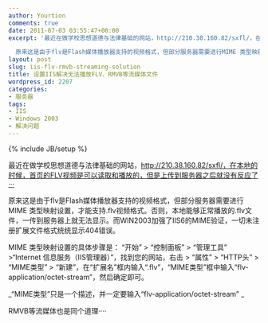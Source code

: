 ```yaml
---
author: Yourtion
comments: true
date: 2011-07-03 03:55:47+00:00
excerpt: '最近在做学校思想道德与法律基础的网站，http://210.38.160.82/sxfl/，在本地的时候，首页的FLV视频是可以读取和播放的，但是上传到服务器之后就没有反应了···

  原来这是由于flv是Flash媒体播放器支持的视频格式，但部分服务器需要进行MIME 类型映射设置，才能支持.flv视频格式。否则，本地能够正常播放的.flv文件，一传到服务器上就无法显示。而WIN2003加强了IIS6的MIME验证，一切未注册扩展文件格式统统显示404错误。'
layout: post
slug: iis-flv-rmvb-streaming-solution
title: 设置IIS解决无法播放FLV、RMVB等流媒体文件
wordpress_id: 2207
categories:
- 服务器
tags:
- IIS
- Windows 2003
- 解决问题
---
```

{% include JB/setup %}

最近在做学校思想道德与法律基础的网站，http://210.38.160.82/sxfl/，在本地的时候，首页的FLV视频是可以读取和播放的，但是上传到服务器之后就没有反应了···

原来这是由于flv是Flash媒体播放器支持的视频格式，但部分服务器需要进行MIME 类型映射设置，才能支持.flv视频格式。否则，本地能够正常播放的.flv文件，一传到服务器上就无法显示。而WIN2003加强了IIS6的MIME验证，一切未注册扩展文件格式统统显示404错误。

MIME 类型映射设置的具体步骤是：
“开始” > “控制面板” > “管理工具” >“Internet 信息服务（IIS管理器）”，找到您的网站，右击 > “属性” > “HTTP头” > “MIME类型” > “新建”，在“扩展名”框内输入“.flv”，“MIME类型”框中输入“flv-application/octet-stream”，然后确定即可。

_“MIME类型”只是一个描述，并一定要输入“flv-application/octet-stream” _

RMVB等流媒体也是同个道理····
